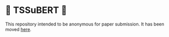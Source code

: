 # :jigsaw: TSSuBERT :jigsaw:

This repository intended to be anonymous for paper submission. It has been moved [here](https://github.com/AlexisDusart/TSSuBERT).

